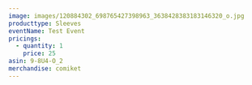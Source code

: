 ```yaml
---
image: images/120884302_698765427398963_3638428383183146320_o.jpg
producttype: Sleeves
eventName: Test Event
pricings:
  - quantity: 1
    price: 25
asin: 9-8U4-O_2
merchandise: comiket
---
```

